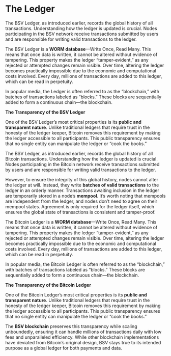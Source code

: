 # The Ledger

The BSV Ledger, as introduced earlier, records the global history of all transactions. Understanding how the ledger is updated is crucial. Nodes participating in the BSV network receive transactions submitted by users and are responsible for writing valid transactions to the ledger.

The BSV Ledger is a **WORM database**—Write Once, Read Many. This means that once data is written, it cannot be altered without evidence of tampering. This property makes the ledger “tamper-evident,” as any rejected or attempted changes remain visible. Over time, altering the ledger becomes practically impossible due to the economic and computational costs involved. Every day, millions of transactions are added to this ledger, which can be read in perpetuity.

In popular media, the  Ledger is often referred to as the “blockchain,” with batches of transactions labeled as “blocks.” These blocks are sequentially added to form a continuous chain—the blockchain.

**The Transparency of the BSV Ledger**

One of the BSV Ledger’s most critical properties is its **public and transparent nature**. Unlike traditional ledgers that require trust in the honesty of the ledger keeper, Bitcoin removes this requirement by making the ledger accessible to all participants. This public transparency ensures that no single entity can manipulate the ledger or “cook the books.”

The BSV Ledger, as introduced earlier, records the global history of all Bitcoin transactions. Understanding how the ledger is updated is crucial. Nodes participating in the Bitcoin network receive transactions submitted by users and are responsible for writing valid transactions to the ledger.

However, to ensure the integrity of this global history, nodes cannot alter the ledger at will. Instead, they write **batches of valid transactions** to the ledger in an orderly manner. Transactions awaiting inclusion in the ledger are temporarily stored in a node’s **mempool**. It’s worth noting that mempools are independent from the ledger, and nodes don’t need to agree on their mempool states. Agreement is only required for the ledger itself, which ensures the global state of transactions is consistent and tamper-proof.

The Bitcoin Ledger is a **WORM database**—Write Once, Read Many. This means that once data is written, it cannot be altered without evidence of tampering. This property makes the ledger “tamper-evident,” as any rejected or attempted changes remain visible. Over time, altering the ledger becomes practically impossible due to the economic and computational costs involved. Every day, millions of transactions are added to this ledger, which can be read in perpetuity.

In popular media, the Bitcoin Ledger is often referred to as the “blockchain,” with batches of transactions labeled as “blocks.” These blocks are sequentially added to form a continuous chain—the blockchain.

**The Transparency of the Bitcoin Ledger**

One of the Bitcoin Ledger’s most critical properties is its **public and transparent nature**. Unlike traditional ledgers that require trust in the honesty of the ledger keeper, Bitcoin removes this requirement by making the ledger accessible to all participants. This public transparency ensures that no single entity can manipulate the ledger or “cook the books.”

The **BSV blockchain** preserves this transparency while scaling unboundedly, ensuring it can handle millions of transactions daily with low fees and unparalleled efficiency. While other blockchain implementations have deviated from Bitcoin’s original design, BSV stays true to its intended purpose as a global ledger for both payments and data.
